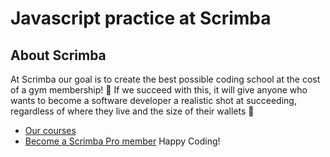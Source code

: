 # Javascript practice at Scrimba 

## About Scrimba

At Scrimba our goal is to create the best possible coding school at the cost of a gym membership! 💜
If we succeed with this, it will give anyone who wants to become a software developer a realistic shot at succeeding, regardless of where they live and the size of their wallets 🎉
- [Our courses](https://scrimba.com/allcourses)
- [Become a Scrimba Pro member](https://scrimba.com/pricing)
Happy Coding!
